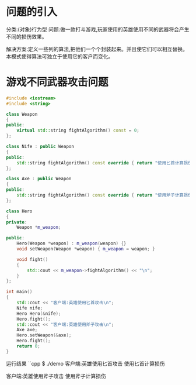 # 问题的引入

分类:(对象)行为型
问题:做一款打斗游戏,玩家使用的英雄使用不同的武器将会产生不同的损伤效果。

解决方案:定义一些列的算法,把他们一个个封装起来。并且使它们可以相互替换。本模式使得算法可独立于使用它的客户而变化。


# 游戏不同武器攻击问题
```cpp
#include <iostream>
#include <string>

class Weapon
{
public:
    virtual std::string fightAlgorithm() const = 0;
};

class Nife : public Weapon
{
public:
    std::string fightAlgorithm() const override { return "使用匕首计算损伤\n"; }
};

class Axe : public Weapon
{
public:
    std::string fightAlgorithm() const override { return "使用斧子计算损伤\n"; }
};

class Hero
{
private:
    Weapon *m_weapon;

public:
    Hero(Weapon *weapon) : m_weapon(weapon) {}
    void setWeapon(Weapon *weapon) { m_weapon = weapon; }

    void fight()
    {
        std::cout << m_weapon->fightAlgorithm() << "\n";
    }
};

int main()
{
    std::cout << "客户端:英雄使用匕首攻击\n";
    Nife nife;
    Hero Hero(&nife);
    Hero.fight();
    std::cout << "客户端:英雄使用斧子攻击\n";
    Axe axe;
    Hero.setWeapon(&axe);
    Hero.fight();
    return 0;
}
```
运行结果
``cpp
$ ./demo
客户端:英雄使用匕首攻击
使用匕首计算损伤

客户端:英雄使用斧子攻击
使用斧子计算损伤
```



